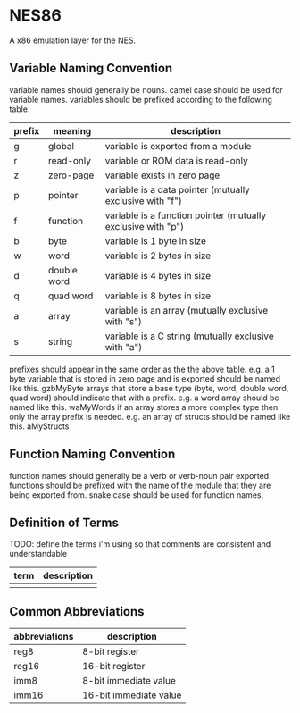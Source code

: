 
# NES86

A x86 emulation layer for the NES.

## Variable Naming Convention
variable names should generally be nouns.
camel case should be used for variable names.
variables should be prefixed according to the following table.

| prefix | meaning     | description |
|--------|-------------|-------------|
| g      | global      | variable is exported from a module |
| r      | read-only   | variable or ROM data is read-only |
| z      | zero-page   | variable exists in zero page |
| p      | pointer     | variable is a data pointer (mutually exclusive with "f") |
| f      | function    | variable is a function pointer (mutually exclusive with "p") |
| b      | byte        | variable is 1 byte in size |
| w      | word        | variable is 2 bytes in size |
| d      | double word | variable is 4 bytes in size |
| q      | quad word   | variable is 8 bytes in size |
| a      | array       | variable is an array (mutually exclusive with "s") |
| s      | string      | variable is a C string (mutually exclusive with "a") |

prefixes should appear in the same order as the the above table.
e.g. a 1 byte variable that is stored in zero page and is exported should be named like this.
    gzbMyByte
arrays that store a base type (byte, word, double word, quad word) should indicate that with a prefix.
e.g. a word array should be named like this.
    waMyWords
if an array stores a more complex type then only the array prefix is needed.
e.g. an array of structs should be named like this.
    aMyStructs

## Function Naming Convention
function names should generally be a verb or verb-noun pair
exported functions should be prefixed with the name of the module that they are being exported from.
snake case should be used for function names.

## Definition of Terms

TODO: define the terms i'm using so that comments are consistent and understandable

| term  | description |
|-------|-------------|
|  |  |

## Common Abbreviations

| abbreviations | description |
|---------------|-------------|
| reg8          | 8-bit register |
| reg16         | 16-bit register |
| imm8          | 8-bit immediate value |
| imm16         | 16-bit immediate value |

